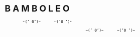 # B A M B O L E O














	        ~(’ 0’)~      ~(’0 ’)~
							
       		       						~(’ 0’)~      ~(’0 ’)~ 
